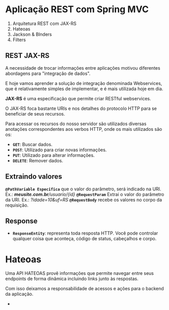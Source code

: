 # Aplicação REST com Spring MVC
 1. Arquitetura REST com JAX-RS
 2. Hateoas
 3. Jackson & Blnders
 4. Filters

## REST JAX-RS
A necessidade de trocar informações entre aplicações motivou diferentes abordagens para "integração de dados".

E hoje vamos aprender a solução de integração denominada Webservices, que é relativamente simples de implementar, e é mais utilizada hoje em dia.

**JAX-RS** é uma especificação que permite criar RESTful webservices.

O JAX-RS foca bastante URIs e nos detalhes do protocolo HTTP para se beneficiar de seus recursos.

Para acessar os recursos do nosso servidor são utilizados diversas anotações correspondentes aos verbos HTTP, onde os mais utilizados são os:

 * **`GET`**: Buscar dados.
 * **`POST`**: Utilizado para criar novas informações.
 * **`PUT`**: Utilizado para alterar informações.
 * **`DELETE`**: Remover dados.

## Extraindo valores
**`@PathVariable Especifica`** que o valor do parâmetro, será indicado na URI. Ex.: _**meusite.com.br**/usuario/{id}_
**`@RequestParam`** Extrai o valor do parâmetro da URI. Ex.: _?idade=10&uf=RS_
**`@RequestBody`** recebe os valores no corpo da requisição.

## Response
* **`ResponseEntity`**: representa toda resposta HTTP. Você pode controlar qualquer coisa que aconteça, código de status, cabeçalhos e corpo.

# Hateoas
Uma API HATEOAS provê informações que permite navegar entre seus endpoints de forma dinâmica incluindo links junto às respostas.

Com isso deixamos a responsabilidade de acessos e ações para o backend da aplicação.

* 
